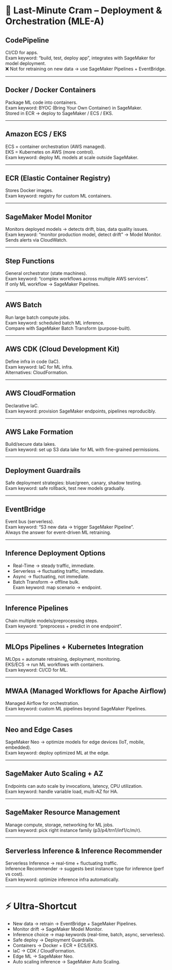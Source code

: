 # 🚀 Last-Minute Cram – Deployment & Orchestration (MLE-A)

## CodePipeline
CI/CD for apps.  
Exam keyword: “build, test, deploy app”, integrates with SageMaker for model deployment.  
❌ Not for retraining on new data → use SageMaker Pipelines + EventBridge.  

---

## Docker / Docker Containers
Package ML code into containers.  
Exam keyword: BYOC (Bring Your Own Container) in SageMaker.  
Stored in ECR → deploy to SageMaker / ECS / EKS.  

---

## Amazon ECS / EKS
ECS = container orchestration (AWS managed).  
EKS = Kubernetes on AWS (more control).  
Exam keyword: deploy ML models at scale outside SageMaker.  

---

## ECR (Elastic Container Registry)
Stores Docker images.  
Exam keyword: registry for custom ML containers.  

---

## SageMaker Model Monitor
Monitors deployed models → detects drift, bias, data quality issues.  
Exam keyword: “monitor production model, detect drift” → Model Monitor.  
Sends alerts via CloudWatch.  

---

## Step Functions
General orchestrator (state machines).  
Exam keyword: “complex workflows across multiple AWS services”.  
If only ML workflow → SageMaker Pipelines.  

---

## AWS Batch
Run large batch compute jobs.  
Exam keyword: scheduled batch ML inference.  
Compare with SageMaker Batch Transform (purpose-built).  

---

## AWS CDK (Cloud Development Kit)
Define infra in code (IaC).  
Exam keyword: IaC for ML infra.  
Alternatives: CloudFormation.  

---

## AWS CloudFormation
Declarative IaC.  
Exam keyword: provision SageMaker endpoints, pipelines reproducibly.  

---

## AWS Lake Formation
Build/secure data lakes.  
Exam keyword: set up S3 data lake for ML with fine-grained permissions.  

---

## Deployment Guardrails
Safe deployment strategies: blue/green, canary, shadow testing.  
Exam keyword: safe rollback, test new models gradually.  

---

## EventBridge
Event bus (serverless).  
Exam keyword: “S3 new data → trigger SageMaker Pipeline”.  
Always the answer for event-driven ML retraining.  

---

## Inference Deployment Options
- Real-Time → steady traffic, immediate.  
- Serverless → fluctuating traffic, immediate.  
- Async → fluctuating, not immediate.  
- Batch Transform → offline bulk.  
Exam keyword: map scenario → endpoint.  

---

## Inference Pipelines
Chain multiple models/preprocessing steps.  
Exam keyword: “preprocess + predict in one endpoint”.  

---

## MLOps Pipelines + Kubernetes Integration
MLOps = automate retraining, deployment, monitoring.  
EKS/ECS → run ML workflows with containers.  
Exam keyword: CI/CD for ML.  

---

## MWAA (Managed Workflows for Apache Airflow)
Managed Airflow for orchestration.  
Exam keyword: custom ML pipelines beyond SageMaker Pipelines.  

---

## Neo and Edge Cases
SageMaker Neo → optimize models for edge devices (IoT, mobile, embedded).  
Exam keyword: deploy optimized ML at the edge.  

---

## SageMaker Auto Scaling + AZ
Endpoints can auto scale by invocations, latency, CPU utilization.  
Exam keyword: handle variable load, multi-AZ for HA.  

---

## SageMaker Resource Management
Manage compute, storage, networking for ML jobs.  
Exam keyword: pick right instance family (p3/p4/trn1/inf1/c/m/r).  

---

## Serverless Inference & Inference Recommender
Serverless Inference → real-time + fluctuating traffic.  
Inference Recommender → suggests best instance type for inference (perf vs cost).  
Exam keyword: optimize inference infra automatically.  

---

# ⚡ Ultra-Shortcut
- New data → retrain → EventBridge + SageMaker Pipelines.  
- Monitor drift → SageMaker Model Monitor.  
- Inference choice → map keywords (real-time, batch, async, serverless).  
- Safe deploy → Deployment Guardrails.  
- Containers → Docker + ECR + ECS/EKS.  
- IaC → CDK / CloudFormation.  
- Edge ML → SageMaker Neo.  
- Auto scaling inference → SageMaker Auto Scaling.  
